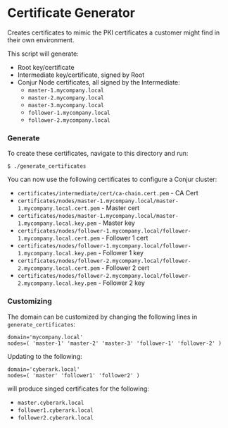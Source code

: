 # Certificate Generator

Creates certificates to mimic the PKI certificates a customer might find in their own environment.

This script will generate:
- Root key/certificate
- Intermediate key/certificate, signed by Root
- Conjur Node certificates, all signed by the Intermediate:
    - `master-1.mycompany.local`
    - `master-2.mycompany.local`
    - `master-3.mycompany.local`
    - `follower-1.mycompany.local`
    - `follower-2.mycompany.local`

### Generate
To create these certificates, navigate to this directory and run:
```
$ ./generate_certificates
```

You can now use the following certificates to configure a Conjur cluster:
- `certificates/intermediate/cert/ca-chain.cert.pem` - CA Cert
- `certificates/nodes/master-1.mycompany.local/master-1.mycompany.local.cert.pem` - Master cert
- `certificates/nodes/master-1.mycompany.local/master-1.mycompany.local.key.pem` - Master key
- `certificates/nodes/follower-1.mycompany.local/follower-1.mycompany.local.cert.pem` - Follower 1 cert
- `certificates/nodes/follower-1.mycompany.local/follower-1.mycompany.local.key.pem` - Follower 1 key
- `certificates/nodes/follower-2.mycompany.local/follower-2.mycompany.local.cert.pem` - Follower 2 cert
- `certificates/nodes/follower-2.mycompany.local/follower-2.mycompany.local.key.pem` - Follower 2 key

### Customizing
The domain can be customized by changing the following lines in `generate_certificates`:
```
domain='mycompany.local'
nodes=( 'master-1' 'master-2' 'master-3' 'follower-1' 'follower-2' )
```

Updating to the following:
```
domain='cyberark.local'
nodes=( 'master' 'follower1' 'follower2' )
```
will produce singed certificates for the following:
- `master.cyberark.local`
- `follower1.cyberark.local`
- `follower2.cyberark.local`

